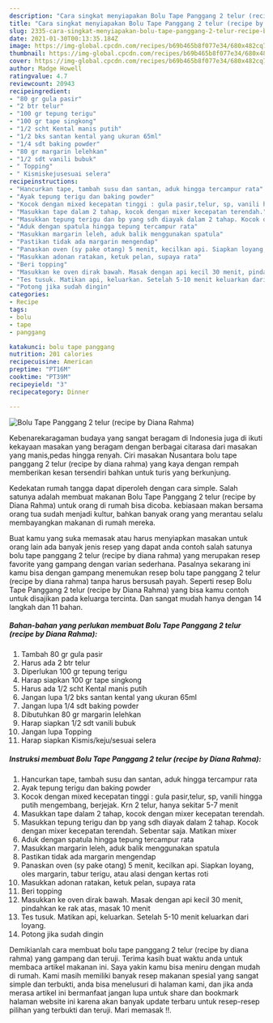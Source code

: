 ```yaml
---
description: "Cara singkat menyiapakan Bolu Tape Panggang 2 telur (recipe by Diana Rahma) Luar biasa"
title: "Cara singkat menyiapakan Bolu Tape Panggang 2 telur (recipe by Diana Rahma) Luar biasa"
slug: 2335-cara-singkat-menyiapakan-bolu-tape-panggang-2-telur-recipe-by-diana-rahma-luar-biasa
date: 2021-01-30T00:13:35.184Z
image: https://img-global.cpcdn.com/recipes/b69b465b8f077e34/680x482cq70/bolu-tape-panggang-2-telur-recipe-by-diana-rahma-foto-resep-utama.jpg
thumbnail: https://img-global.cpcdn.com/recipes/b69b465b8f077e34/680x482cq70/bolu-tape-panggang-2-telur-recipe-by-diana-rahma-foto-resep-utama.jpg
cover: https://img-global.cpcdn.com/recipes/b69b465b8f077e34/680x482cq70/bolu-tape-panggang-2-telur-recipe-by-diana-rahma-foto-resep-utama.jpg
author: Madge Howell
ratingvalue: 4.7
reviewcount: 20943
recipeingredient:
- "80 gr gula pasir"
- "2 btr telur"
- "100 gr tepung terigu"
- "100 gr tape singkong"
- "1/2 scht Kental manis putih"
- "1/2 bks santan kental yang ukuran 65ml"
- "1/4 sdt baking powder"
- "80 gr margarin lelehkan"
- "1/2 sdt vanili bubuk"
- " Topping"
- " Kismiskejusesuai selera"
recipeinstructions:
- "Hancurkan tape, tambah susu dan santan, aduk hingga tercampur rata"
- "Ayak tepung terigu dan baking powder"
- "Kocok dengan mixed kecepatan tinggi : gula pasir,telur, sp, vanili hingga putih mengembang, berjejak. Krn 2 telur, hanya sekitar 5-7 menit"
- "Masukkan tape dalam 2 tahap, kocok dengan mixer kecepatan terendah."
- "Masukkan tepung terigu dan bp yang sdh diayak dalam 2 tahap. Kocok dengan mixer kecepatan terendah. Sebentar saja. Matikan mixer"
- "Aduk dengan spatula hingga tepung tercampur rata"
- "Masukkan margarin leleh, aduk balik menggunakan spatula"
- "Pastikan tidak ada margarin mengendap"
- "Panaskan oven (sy pake otang) 5 menit, kecilkan api. Siapkan loyang, oles margarin, tabur terigu, atau alasi dengan kertas roti"
- "Masukkan adonan ratakan, ketuk pelan, supaya rata"
- "Beri topping"
- "Masukkan ke oven dirak bawah. Masak dengan api kecil 30 menit, pindahkan ke rak atas, masak 10 menit"
- "Tes tusuk. Matikan api, keluarkan. Setelah 5-10 menit keluarkan dari loyang."
- "Potong jika sudah dingin"
categories:
- Recipe
tags:
- bolu
- tape
- panggang

katakunci: bolu tape panggang 
nutrition: 201 calories
recipecuisine: American
preptime: "PT16M"
cooktime: "PT39M"
recipeyield: "3"
recipecategory: Dinner

---
```



![Bolu Tape Panggang 2 telur (recipe by Diana Rahma)](https://img-global.cpcdn.com/recipes/b69b465b8f077e34/680x482cq70/bolu-tape-panggang-2-telur-recipe-by-diana-rahma-foto-resep-utama.jpg)

Kebenarekaragaman budaya yang sangat beragam di Indonesia juga di ikuti kekayaan masakan yang beragam dengan berbagai citarasa dari masakan yang manis,pedas hingga renyah. Ciri masakan Nusantara bolu tape panggang 2 telur (recipe by diana rahma) yang kaya dengan rempah memberikan kesan tersendiri bahkan untuk turis yang berkunjung.


Kedekatan rumah tangga dapat diperoleh dengan cara simple. Salah satunya adalah membuat makanan Bolu Tape Panggang 2 telur (recipe by Diana Rahma) untuk orang di rumah bisa dicoba. kebiasaan makan bersama orang tua sudah menjadi kultur, bahkan banyak orang yang merantau selalu membayangkan makanan di rumah mereka.



Buat kamu yang suka memasak atau harus menyiapkan masakan untuk orang lain ada banyak jenis resep yang dapat anda contoh salah satunya bolu tape panggang 2 telur (recipe by diana rahma) yang merupakan resep favorite yang gampang dengan varian sederhana. Pasalnya sekarang ini kamu bisa dengan gampang menemukan resep bolu tape panggang 2 telur (recipe by diana rahma) tanpa harus bersusah payah.
Seperti resep Bolu Tape Panggang 2 telur (recipe by Diana Rahma) yang bisa kamu contoh untuk disajikan pada keluarga tercinta. Dan sangat mudah hanya dengan 14 langkah dan 11 bahan.


<!--inarticleads1-->

##### Bahan-bahan yang perlukan membuat Bolu Tape Panggang 2 telur (recipe by Diana Rahma):

1. Tambah 80 gr gula pasir
1. Harus ada 2 btr telur
1. Diperlukan 100 gr tepung terigu
1. Harap siapkan 100 gr tape singkong
1. Harus ada 1/2 scht Kental manis putih
1. Jangan lupa 1/2 bks santan kental yang ukuran 65ml
1. Jangan lupa 1/4 sdt baking powder
1. Dibutuhkan 80 gr margarin lelehkan
1. Harap siapkan 1/2 sdt vanili bubuk
1. Jangan lupa  Topping
1. Harap siapkan  Kismis/keju/sesuai selera




<!--inarticleads2-->

##### Instruksi membuat  Bolu Tape Panggang 2 telur (recipe by Diana Rahma):

1. Hancurkan tape, tambah susu dan santan, aduk hingga tercampur rata
1. Ayak tepung terigu dan baking powder
1. Kocok dengan mixed kecepatan tinggi : gula pasir,telur, sp, vanili hingga putih mengembang, berjejak. Krn 2 telur, hanya sekitar 5-7 menit
1. Masukkan tape dalam 2 tahap, kocok dengan mixer kecepatan terendah.
1. Masukkan tepung terigu dan bp yang sdh diayak dalam 2 tahap. Kocok dengan mixer kecepatan terendah. Sebentar saja. Matikan mixer
1. Aduk dengan spatula hingga tepung tercampur rata
1. Masukkan margarin leleh, aduk balik menggunakan spatula
1. Pastikan tidak ada margarin mengendap
1. Panaskan oven (sy pake otang) 5 menit, kecilkan api. Siapkan loyang, oles margarin, tabur terigu, atau alasi dengan kertas roti
1. Masukkan adonan ratakan, ketuk pelan, supaya rata
1. Beri topping
1. Masukkan ke oven dirak bawah. Masak dengan api kecil 30 menit, pindahkan ke rak atas, masak 10 menit
1. Tes tusuk. Matikan api, keluarkan. Setelah 5-10 menit keluarkan dari loyang.
1. Potong jika sudah dingin




Demikianlah cara membuat bolu tape panggang 2 telur (recipe by diana rahma) yang gampang dan teruji. Terima kasih buat waktu anda untuk membaca artikel makanan ini. Saya yakin kamu bisa meniru dengan mudah di rumah. Kami masih memiliki banyak resep makanan spesial yang sangat simple dan terbukti, anda bisa menelusuri di halaman kami, dan jika anda merasa artikel ini bermanfaat jangan lupa untuk share dan bookmark halaman website ini karena akan banyak update terbaru untuk resep-resep pilihan yang terbukti dan teruji. Mari memasak !!. 
